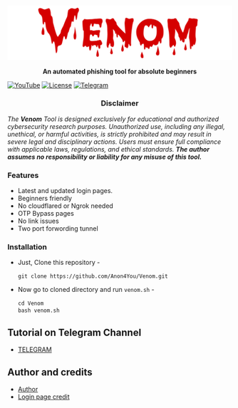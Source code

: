 <p align="center">
  <img src="img/venom.png">
</p>
<p align="center"><b> An automated phishing tool for absolute beginners </b></p>

[![YouTube](https://img.shields.io/badge/You-Tube-red)](https://youtube.com/@alienkrishnorg) [![License](https://img.shields.io/badge/Licenese-MIT-blue.svg?longCache=true&style=flat)](https://github.com/Anon4You/Venom/blob/main/LICENSE) [![Telegram](https://img.shields.io/badge/Telegram-join-green)](https://t.me/nullxvoid) 


<h3><p align="center">Disclaimer</p></h3>

<i>The <b>Venom</b> Tool is designed exclusively for educational and authorized cybersecurity research purposes. Unauthorized use, including any illegal, unethical, or harmful activities, is strictly prohibited and may result in severe legal and disciplinary actions. Users must ensure full compliance with applicable laws, regulations, and ethical standards. <b>The author assumes no responsibility or liability for any misuse of this tool.</b>
</i>



### Features

- Latest and updated login pages.
- Beginners friendly
- No cloudflared or Ngrok needed
- OTP Bypass pages
- No link issues
- Two port forwording tunnel

### Installation

- Just, Clone this repository -
  ```
  git clone https://github.com/Anon4You/Venom.git
  ```

- Now go to cloned directory and run `venom.sh` -
  ```
  cd Venom
  bash venom.sh
  ```
## Tutorial on Telegram Channel 
* [TELEGRAM](https://t.me/nullxvoid)

## Author and credits
* [Author](https://github.com/Anon4You)
* [Login page credit](https://github.com/Anon4You/Venom/blob/main/img/Credit.md)
